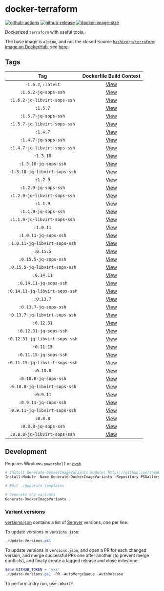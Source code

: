 # docker-terraform

[![github-actions](https://github.com/theohbrothers/docker-terraform/workflows/ci-master-pr/badge.svg)](https://github.com/theohbrothers/docker-terraform/actions)
[![github-release](https://img.shields.io/github/v/release/theohbrothers/docker-terraform?style=flat-square)](https://github.com/theohbrothers/docker-terraform/releases/)
[![docker-image-size](https://img.shields.io/docker/image-size/theohbrothers/docker-terraform/latest)](https://hub.docker.com/r/theohbrothers/docker-terraform)

Dockerized `terraform` with useful tools.

The base image is `alpine`, and not the closed-source [`hashicorp/terraform` image on DockerHub](https://hub.docker.com/r/hashicorp/terraform), see [here](https://github.com/hashicorp/terraform/blob/v1.0.0/Dockerfile).

## Tags

| Tag | Dockerfile Build Context |
|:-------:|:---------:|
| `:1.6.2`, `:latest` | [View](variants/1.6.2) |
| `:1.6.2-jq-sops-ssh` | [View](variants/1.6.2-jq-sops-ssh) |
| `:1.6.2-jq-libvirt-sops-ssh` | [View](variants/1.6.2-jq-libvirt-sops-ssh) |
| `:1.5.7` | [View](variants/1.5.7) |
| `:1.5.7-jq-sops-ssh` | [View](variants/1.5.7-jq-sops-ssh) |
| `:1.5.7-jq-libvirt-sops-ssh` | [View](variants/1.5.7-jq-libvirt-sops-ssh) |
| `:1.4.7` | [View](variants/1.4.7) |
| `:1.4.7-jq-sops-ssh` | [View](variants/1.4.7-jq-sops-ssh) |
| `:1.4.7-jq-libvirt-sops-ssh` | [View](variants/1.4.7-jq-libvirt-sops-ssh) |
| `:1.3.10` | [View](variants/1.3.10) |
| `:1.3.10-jq-sops-ssh` | [View](variants/1.3.10-jq-sops-ssh) |
| `:1.3.10-jq-libvirt-sops-ssh` | [View](variants/1.3.10-jq-libvirt-sops-ssh) |
| `:1.2.9` | [View](variants/1.2.9) |
| `:1.2.9-jq-sops-ssh` | [View](variants/1.2.9-jq-sops-ssh) |
| `:1.2.9-jq-libvirt-sops-ssh` | [View](variants/1.2.9-jq-libvirt-sops-ssh) |
| `:1.1.9` | [View](variants/1.1.9) |
| `:1.1.9-jq-sops-ssh` | [View](variants/1.1.9-jq-sops-ssh) |
| `:1.1.9-jq-libvirt-sops-ssh` | [View](variants/1.1.9-jq-libvirt-sops-ssh) |
| `:1.0.11` | [View](variants/1.0.11) |
| `:1.0.11-jq-sops-ssh` | [View](variants/1.0.11-jq-sops-ssh) |
| `:1.0.11-jq-libvirt-sops-ssh` | [View](variants/1.0.11-jq-libvirt-sops-ssh) |
| `:0.15.5` | [View](variants/0.15.5) |
| `:0.15.5-jq-sops-ssh` | [View](variants/0.15.5-jq-sops-ssh) |
| `:0.15.5-jq-libvirt-sops-ssh` | [View](variants/0.15.5-jq-libvirt-sops-ssh) |
| `:0.14.11` | [View](variants/0.14.11) |
| `:0.14.11-jq-sops-ssh` | [View](variants/0.14.11-jq-sops-ssh) |
| `:0.14.11-jq-libvirt-sops-ssh` | [View](variants/0.14.11-jq-libvirt-sops-ssh) |
| `:0.13.7` | [View](variants/0.13.7) |
| `:0.13.7-jq-sops-ssh` | [View](variants/0.13.7-jq-sops-ssh) |
| `:0.13.7-jq-libvirt-sops-ssh` | [View](variants/0.13.7-jq-libvirt-sops-ssh) |
| `:0.12.31` | [View](variants/0.12.31) |
| `:0.12.31-jq-sops-ssh` | [View](variants/0.12.31-jq-sops-ssh) |
| `:0.12.31-jq-libvirt-sops-ssh` | [View](variants/0.12.31-jq-libvirt-sops-ssh) |
| `:0.11.15` | [View](variants/0.11.15) |
| `:0.11.15-jq-sops-ssh` | [View](variants/0.11.15-jq-sops-ssh) |
| `:0.11.15-jq-libvirt-sops-ssh` | [View](variants/0.11.15-jq-libvirt-sops-ssh) |
| `:0.10.8` | [View](variants/0.10.8) |
| `:0.10.8-jq-sops-ssh` | [View](variants/0.10.8-jq-sops-ssh) |
| `:0.10.8-jq-libvirt-sops-ssh` | [View](variants/0.10.8-jq-libvirt-sops-ssh) |
| `:0.9.11` | [View](variants/0.9.11) |
| `:0.9.11-jq-sops-ssh` | [View](variants/0.9.11-jq-sops-ssh) |
| `:0.9.11-jq-libvirt-sops-ssh` | [View](variants/0.9.11-jq-libvirt-sops-ssh) |
| `:0.8.8` | [View](variants/0.8.8) |
| `:0.8.8-jq-sops-ssh` | [View](variants/0.8.8-jq-sops-ssh) |
| `:0.8.8-jq-libvirt-sops-ssh` | [View](variants/0.8.8-jq-libvirt-sops-ssh) |

## Development

Requires Windows `powershell` or [`pwsh`](https://github.com/PowerShell/PowerShell).

```powershell
# Install Generate-DockerImageVariants module: https://github.com/theohbrothers/Generate-DockerImageVariants
Install-Module -Name Generate-DockerImageVariants -Repository PSGallery -Scope CurrentUser -Force -Verbose

# Edit ./generate templates

# Generate the variants
Generate-DockerImageVariants .
```

### Variant versions

[versions.json](generate/definitions/versions.json) contains a list of [Semver](https://semver.org/) versions, one per line.

To update versions in `versions.json`:

```powershell
./Update-Versions.ps1
```

To update versions in `versions.json`, and open a PR for each changed version, and merge successful PRs one after another (to prevent merge conflicts), and finally create a tagged release and close milestone:

```powershell
$env:GITHUB_TOKEN = 'xxx'
./Update-Versions.ps1 -PR -AutoMergeQueue -AutoRelease
```

To perform a dry run, use `-WhatIf`.
